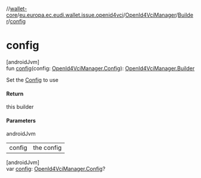 //[wallet-core](../../../../index.md)/[eu.europa.ec.eudi.wallet.issue.openid4vci](../../index.md)/[OpenId4VciManager](../index.md)/[Builder](index.md)/[config](config.md)

# config

[androidJvm]\
fun [config](config.md)(config: [OpenId4VciManager.Config](../-config/index.md)): [OpenId4VciManager.Builder](index.md)

Set the [Config](../-config/index.md) to use

#### Return

this builder

#### Parameters

androidJvm

| | |
|---|---|
| config | the config |

[androidJvm]\
var [config](config.md): [OpenId4VciManager.Config](../-config/index.md)?
